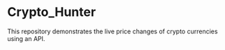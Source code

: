# Crypto_Hunter
This repository demonstrates the live price changes of crypto currencies using an API.
